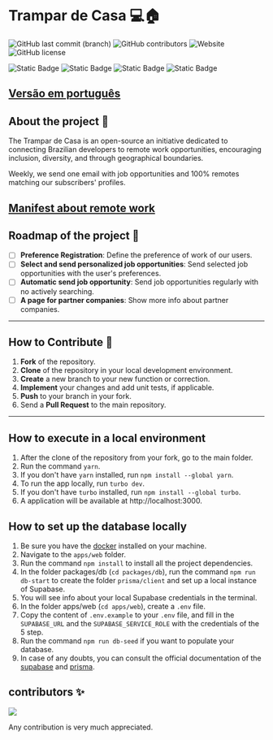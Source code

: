 # Trampar de Casa 💻🏠

![GitHub last commit (branch)](https://img.shields.io/github/last-commit/ocodista/trampar-de-casa/main)
![GitHub contributors](https://img.shields.io/github/contributors/ocodista/trampar-de-casa)
![Website](https://img.shields.io/website?up_message=online&up_color=green&down_message=offline&down_color=red&url=https%3A%2F%2Fwww.trampardecasa.com.br%2F)
![GitHub license](https://img.shields.io/github/license/ocodista/trampar-de-casa)

![Static Badge](https://img.shields.io/badge/nextjs-white?style=for-the-badge&logo=nextdotjs&logoColor=white&labelColor=black&color=white)
![Static Badge](https://img.shields.io/badge/typescript-%2306B6D4?style=for-the-badge&logo=typescript&labelColor=white&color=%233178C6)
![Static Badge](https://img.shields.io/badge/vite-%23646CFF?style=for-the-badge&logo=vite&labelColor=black)
![Static Badge](https://img.shields.io/badge/tailwindcss-%2306B6D4?style=for-the-badge&logo=tailwindcss&labelColor=black&color=%2306B6D4)

## [Versão em português](.README.md)

## About the project 🎯

The Trampar de Casa is an open-source
an initiative dedicated to connecting Brazilian developers to remote work opportunities, encouraging inclusion, diversity, and through geographical boundaries.

Weekly, we send one email with job opportunities and 100% remotes matching our subscribers' profiles.

## [Manifest about remote work](./manifesto.md)

## Roadmap of the project 🚧

- [ ] **Preference Registration**: Define the preference of work of our users.
- [ ] **Select and send personalized job opportunities**: Send selected job opportunities with the user's preferences.
- [ ] **Automatic send job opportunity**: Send job opportunities regularly with no actively searching.
- [ ] **A page for partner companies**: Show more info about partner companies.

---

## How to Contribute 🚀

1. **Fork** of the repository.
2. **Clone** of the repository in your local development environment.
3. **Create** a new branch to your new function or correction.
4. **Implement** your changes and add unit tests, if applicable.
5. **Push** to your branch in your fork.
6. Send a **Pull Request** to the main repository.

---

## How to execute in a local environment

1. After the clone of the repository from your fork, go to the main folder.
2. Run the command `yarn`.
3. If you don't have `yarn` installed, run `npm install --global yarn`.
4. To run the app locally, run `turbo dev`.
5. If you don't have `turbo` installed, run `npm install --global turbo`.
6. A application will be available at http://localhost:3000.

## How to set up the database locally

1. Be sure you have the [docker](https://www.docker.com/) installed on your machine.
2. Navigate to the `apps/web` folder.
3. Run the command `npm install` to install all the project dependencies.
4. In the folder packages/db (`cd packages/db`), run the command `npm run db-start` to create the folder `prisma/client` and set up a local instance of Supabase.
5. You will see info about your local Supabase credentials in the terminal.
6. In the folder apps/web (`cd apps/web`), create a `.env` file.
7. Copy the content of `.env.example` to your `.env` file, and fill in the `SUPABASE_URL` and the `SUPABASE_SERVICE_ROLE` with the credentials of the 5 step.
8. Run the command `npm run db-seed` if you want to populate your database.
9. In case of any doubts, you can consult the official documentation of the [supabase](https://supabase.com/docs/guides/getting-started/local-development) and [prisma](https://www.prisma.io/docs/guides/migrate/seed-database).

## contributors ✨

<a href="https://github.com/ocodista/trampar-de-casa/graphs/contributors">
  <img src="https://contrib.rocks/image?repo=ocodista/trampar-de-casa&anon=0&columns=20&max=100" />
</a>

Any contribution is very much appreciated.
